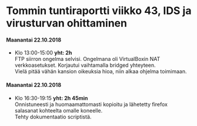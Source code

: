 # Tommin tuntiraportti viikko 43, IDS ja virusturvan ohittaminen

#### Maanantai 22.10.2018
* Klo 13:00-15:00 **yht: 2h**  
FTP siirron ongelma selvisi. Ongelmana oli VirtualBoxin NAT verkkoasetukset. Korjautui vaihtamalla bridged yhteyteen.  
Vielä pitää vähän kansion oikeuksia hioa, niin alkaa ohjelma toimimaan.
  
#### Maanantai 22.10.2018
* Klo 16:30-19:15 **yht: 2h 45min**  
Onnistuneesti ja huomaamattomasti kopioitu ja lähetetty firefox salasanat kohteelta omalle koneelle.  
Tehty dokumentaatio scriptistä.
